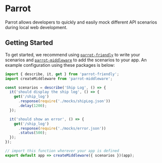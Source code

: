 # Parrot

Parrot allows developers to quickly and easily mock different API scenarios during local web development.

## Getting Started

To get started, we recommend using [`parrot-friendly`](https://stash.aexp.com/stash/projects/ONE/repos/parrot/browse/packages/parrot-friendly) to write your scenarios and [`parrot-middleware`](https://stash.aexp.com/stash/projects/ONE/repos/parrot/browse/packages/parrot-middleware) to add the scenarios to your app.  An example configuration using these packages is below:

```js
import { describe, it, get } from 'parrot-friendly';
import createMiddleware from 'parrot-middleware';

const scenarios = describe('Ship Log', () => {
  it('should display the ship log', () => {
    get('/ship_log')
      .response(require('./mocks/shipLog.json'))
      .delay(1200);
  });

  it('should show an error', () => {
    get('/ship_log')
      .response(require('./mocks/error.json'))
      .status(500);
  });
});

// import this function wherever your app is defined
export default app => createMiddleware({ scenarios })(app);
```
